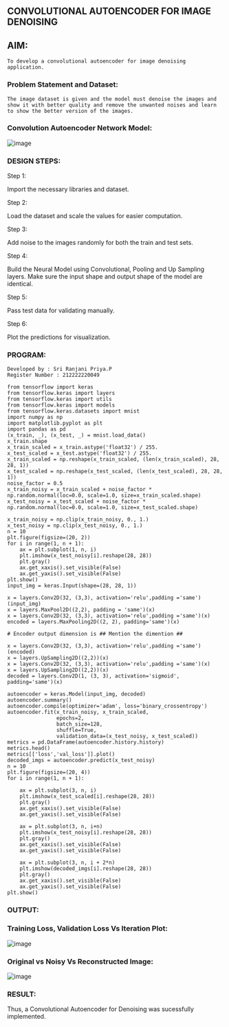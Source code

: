 ## CONVOLUTIONAL AUTOENCODER FOR IMAGE DENOISING

## AIM:

```
To develop a convolutional autoencoder for image denoising application.
```

### Problem Statement and Dataset:

```
The image dataset is given and the model must denoise the images and show it with better quality and remove the unwanted noises and learn to show the better version of the images.
```

### Convolution Autoencoder Network Model:

![image](https://github.com/22008008/convolutional-denoising-autoencoder/assets/118343520/abfb4827-d121-4ff7-8085-de07aeb81b0d)

### DESIGN STEPS:

Step 1:

Import the necessary libraries and dataset.

Step 2:

Load the dataset and scale the values for easier computation.

Step 3:

Add noise to the images randomly for both the train and test sets.

Step 4:

Build the Neural Model using Convolutional, Pooling and Up Sampling layers. Make sure the input shape and output shape of the model are identical.

Step 5:

Pass test data for validating manually.

Step 6:

Plot the predictions for visualization.

### PROGRAM:

```
Developed by : Sri Ranjani Priya.P
Register Number : 212222220049
```

```
from tensorflow import keras
from tensorflow.keras import layers
from tensorflow.keras import utils
from tensorflow.keras import models
from tensorflow.keras.datasets import mnist
import numpy as np
import matplotlib.pyplot as plt
import pandas as pd
(x_train, _), (x_test, _) = mnist.load_data()
x_train.shape
x_train_scaled = x_train.astype('float32') / 255.
x_test_scaled = x_test.astype('float32') / 255.
x_train_scaled = np.reshape(x_train_scaled, (len(x_train_scaled), 28, 28, 1))
x_test_scaled = np.reshape(x_test_scaled, (len(x_test_scaled), 28, 28, 1))
noise_factor = 0.5
x_train_noisy = x_train_scaled + noise_factor * np.random.normal(loc=0.0, scale=1.0, size=x_train_scaled.shape) 
x_test_noisy = x_test_scaled + noise_factor * np.random.normal(loc=0.0, scale=1.0, size=x_test_scaled.shape) 

x_train_noisy = np.clip(x_train_noisy, 0., 1.)
x_test_noisy = np.clip(x_test_noisy, 0., 1.)
n = 10
plt.figure(figsize=(20, 2))
for i in range(1, n + 1):
    ax = plt.subplot(1, n, i)
    plt.imshow(x_test_noisy[i].reshape(28, 28))
    plt.gray()
    ax.get_xaxis().set_visible(False)
    ax.get_yaxis().set_visible(False)
plt.show()
input_img = keras.Input(shape=(28, 28, 1))

x = layers.Conv2D(32, (3,3), activation='relu',padding ='same')(input_img)
x = layers.MaxPool2D((2,2), padding = 'same')(x)
x = layers.Conv2D(32, (3,3), activation='relu',padding ='same')(x)
encoded = layers.MaxPooling2D((2, 2), padding='same')(x)

# Encoder output dimension is ## Mention the dimention ##

x = layers.Conv2D(32, (3,3), activation='relu',padding ='same')(encoded)
x = layers.UpSampling2D((2,2))(x)
x = layers.Conv2D(32, (3,3), activation='relu',padding ='same')(x)
x = layers.UpSampling2D((2,2))(x)
decoded = layers.Conv2D(1, (3, 3), activation='sigmoid', padding='same')(x)

autoencoder = keras.Model(input_img, decoded)
autoencoder.summary()
autoencoder.compile(optimizer='adam', loss='binary_crossentropy')
autoencoder.fit(x_train_noisy, x_train_scaled,
                epochs=2,
                batch_size=128,
                shuffle=True,
                validation_data=(x_test_noisy, x_test_scaled))
metrics = pd.DataFrame(autoencoder.history.history)
metrics.head()
metrics[['loss','val_loss']].plot()
decoded_imgs = autoencoder.predict(x_test_noisy)
n = 10
plt.figure(figsize=(20, 4))
for i in range(1, n + 1):
    
    ax = plt.subplot(3, n, i)
    plt.imshow(x_test_scaled[i].reshape(28, 28))
    plt.gray()
    ax.get_xaxis().set_visible(False)
    ax.get_yaxis().set_visible(False)

    ax = plt.subplot(3, n, i+n)
    plt.imshow(x_test_noisy[i].reshape(28, 28))
    plt.gray()
    ax.get_xaxis().set_visible(False)
    ax.get_yaxis().set_visible(False)    

    ax = plt.subplot(3, n, i + 2*n)
    plt.imshow(decoded_imgs[i].reshape(28, 28))
    plt.gray()
    ax.get_xaxis().set_visible(False)
    ax.get_yaxis().set_visible(False)
plt.show()
```

### OUTPUT:

### Training Loss, Validation Loss Vs Iteration Plot:

![image](https://github.com/22008008/convolutional-denoising-autoencoder/assets/118343520/a05d873b-3c97-452e-b9ea-9855799e165c)

### Original vs Noisy Vs Reconstructed Image:

![image](https://github.com/22008008/convolutional-denoising-autoencoder/assets/118343520/ff421e3a-5a82-4fff-99bf-86398b601be5)

### RESULT:

Thus, a Convolutional Autoencoder for Denoising was sucessfully implemented.
